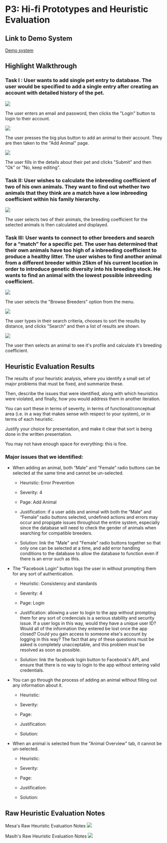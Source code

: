 # P3: Hi-fi Prototypes and Heuristic Evaluation

## Link to Demo System

[Demo system](http://lmezxg.axshare.com)

## Highlight Walkthrough

### Task I : User wants to add single pet entry to database. The user would be specified to add a single entry after creating an account with detailed history of the pet.

![](https://mkoma808.github.io/481-T03-Group5/images/P3/Task1/Register.png)

The user enters an email and password, then clicks the "Login" button to login to their account.


![](https://mkoma808.github.io/481-T03-Group5/images/P3/Task1/Account.png)

The user presses the big plus button to add an animal to their account. They are then taken to the "Add Animal" page.


![](https://mkoma808.github.io/481-T03-Group5/images/P3/Task1/Add_animal.png)

The user fills in the details about their pet and clicks "Submit" and then "Ok" or "No, keep editing".


### Task II: User wishes to calculate the inbreeding coefficient of two of his own animals. They want to find out whether two animals that they think are a match have a low inbreeding coefficient within his family hierarchy.

![](https://mkoma808.github.io/481-T03-Group5/images/P3/Task2/Breeding.png)

The user selects two of their animals, the breeding coefficient for the selected animals is then calculated and displayed.



### Task III: User wants to connect to other breeders and search for a “match” for a specific pet. The user has determined that their own animals have too high of a inbreeding coefficient to produce a healthy litter. The user wishes to find another animal from a different breeder within 25km of his current location in order to introduce genetic diversity into his breeding stock. He wants to find an animal with the lowest possible inbreeding coefficient.

![](https://mkoma808.github.io/481-T03-Group5/images/P3/Task3/Account.png)

The user selects the "Browse Breeders" option from the menu.


![](https://mkoma808.github.io/481-T03-Group5/images/P3/Task3/Distance.png)

The user types in their search criteria, chooses to sort the results by distance, and clicks "Search" and then a list of results are shown. 


![](https://mkoma808.github.io/481-T03-Group5/images/P3/Task3/Animal.png)

The user then selects an animal to see it's profile and calculate it's breeding coefficient.



## Heuristic Evaluation Results

The results of your heuristic analysis, where you identify a small set of major problems that must be fixed, and summarize these.

Then, describe the issues that were identified, along with which heuristics were violated, and finally, how you would address them in another iteration. 

You can sort these in terms of severity, in terms of functional/conceptual area (i.e. in a way that makes sense with respect to your system), or in terms of each heuristic. 

Justify your choice for presentation, and make it clear that sort is being done in the written presentation. 

You may not have enough space for everything: this is fine.

### Major issues that we identified:

* When adding an animal, both “Male” and “Female” radio buttons can be selected at the same time and cannot be un-selected.

  * Heuristic: Error Prevention
  
  * Severity: 4
  
  * Page: Add Animal
  
  * Justification: if a user adds and animal with both the “Male” and “Female” radio buttons selected, undefined actions and errors may occur and propigate issues throughout the entire system, especially since the database will need to check the gender of animals when searching for compatible breeders.
  
  * Solution: link the "Male" and "Female" radio buttons together so that only one can be selected at a time, and add error handling conditions to the database to allow the database to function even if there is an error such as this.
  
  

* The “Facebook Login” button logs the user in without prompting them for any sort of authentication.

  * Heuristic: Consistency and standards
  
  * Severity: 4
  
  * Page: Login
  
  * Justification: allowing a user to login to the app without prompting them for any sort of credencials is a serious stability and security issue. If a user logs in this way, would they have a unique user ID? Would all of the information they entered be lost once the app closed? Could you gain access to someone else's account by logging in this way? The fact that any of these questions must be asked is completely unacceptable, and this problem must be resolved as soon as possible.
  
  * Solution: link the facebook login button to Facebook's API, and ensure that there is no way to login to the app without entering valid credentials.
  

* You can go through the process of adding an animal without filling out any information about it.

  * Heuristic: 
  
  * Severity: 
  
  * Page: 
  
  * Justification: 
  
  * Solution: 

* When an animal is selected from the "Animal Overview" tab, it cannot be un-selected.

  * Heuristic: 
  
  * Severity: 
  
  * Page: 
  
  * Justification: 
  
  * Solution: 





## Raw Heuristic Evaluation Notes

Mesa's Raw Heuristic Evaluation Notes
![](https://mkoma808.github.io/481-T03-Group5/images/P3/Heuristic_Evaluation_Mesa.png)

Masih's Raw Heuristic Evaluation Notes
![](https://mkoma808.github.io/481-T03-Group5/images/P3/Heuristic_Evaluaton_Masih.png)

